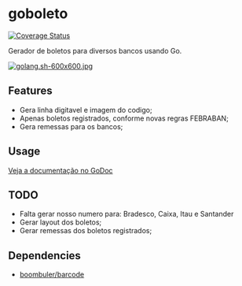 # goboleto
[![Coverage Status](https://img.shields.io/badge/coverage-50%25-brightgreen.svg)]()

Gerador de boletos para diversos bancos usando Go.

[![golang.sh-600x600.jpg](https://s27.postimg.org/coqxnki9f/golang_sh_600x600.jpg)](https://postimg.org/image/yb5y4lgtr/)

## Features
* Gera linha digitavel e imagem do codigo;
* Apenas boletos registrados, conforme novas regras FEBRABAN;
* Gera remessas para os bancos;

## Usage

[Veja a documentação no GoDoc](https://godoc.org/github.com/kezzbr/goboleto)

## TODO
* Falta gerar nosso numero para: Bradesco, Caixa, Itau e Santander
* Gerar layout dos boletos;
* Gerar remessas dos boletos registrados;

## Dependencies
* [boombuler/barcode](github.com/boombuler/barcode)
